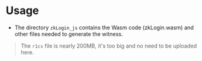 # Usage 
- The directory `zkLogin_js` contains the Wasm code (zkLogin.wasm) and other files needed to generate the witness.

> The `r1cs` file is nearly 200MB, it's too big and no need to be uploaded here.